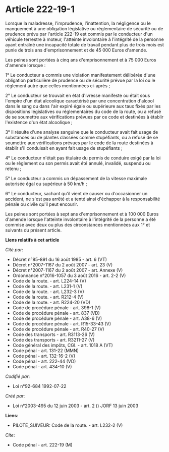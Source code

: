 # Article 222-19-1

Lorsque la maladresse, l'imprudence, l'inattention, la négligence ou le manquement à une obligation législative ou
réglementaire de sécurité ou de prudence prévu par l'article 222-19 est commis par le conducteur d'un véhicule terrestre à
moteur, l'atteinte involontaire à l'intégrité de la personne ayant entraîné une incapacité totale de travail pendant plus de
trois mois est punie de trois ans d'emprisonnement et de 45 000 Euros d'amende.

Les peines sont portées à cinq ans d'emprisonnement et à 75 000 Euros d'amende lorsque :

1° Le conducteur a commis une violation manifestement délibérée d'une obligation particulière de prudence ou de sécurité
prévue par la loi ou le règlement autre que celles mentionnées ci-après ;

2° Le conducteur se trouvait en état d'ivresse manifeste ou était sous l'empire d'un état alcoolique caractérisé par une
concentration d'alcool dans le sang ou dans l'air expiré égale ou supérieure aux taux fixés par les dispositions législatives
ou réglementaires du code de la route, ou a refusé de se soumettre aux vérifications prévues par ce code et destinées à
établir l'existence d'un état alcoolique ;

3° Il résulte d'une analyse sanguine que le conducteur avait fait usage de substances ou de plantes classées comme
stupéfiants, ou a refusé de se soumettre aux vérifications prévues par le code de la route destinées à établir s'il
conduisait en ayant fait usage de stupéfiants ;

4° Le conducteur n'était pas titulaire du permis de conduire exigé par la loi ou le règlement ou son permis avait été annulé,
invalidé, suspendu ou retenu ;

5° Le conducteur a commis un dépassement de la vitesse maximale autorisée égal ou supérieur à 50 km/h ;

6° Le conducteur, sachant qu'il vient de causer ou d'occasionner un accident, ne s'est pas arrêté et a tenté ainsi d'échapper
à la responsabilité pénale ou civile qu'il peut encourir.

Les peines sont portées à sept ans d'emprisonnement et à 100 000 Euros d'amende lorsque l'atteinte involontaire à l'intégrité
de la personne a été commise avec deux ou plus des circonstances mentionnées aux 1° et suivants du présent article.

**Liens relatifs à cet article**

_Cité par_:

  - Décret n°85-891 du 16 août 1985 - art. 6 (VT)
  - Décret n°2007-1167 du 2 août 2007 - art. 23 (V)
  - Décret n°2007-1167 du 2 août 2007 - art. Annexe (V)
  - Ordonnance n°2016-1057 du 3 août 2016 - art. 2-2 (V)
  - Code de la route. - art. L224-14 (V)
  - Code de la route. - art. L231-1 (V)
  - Code de la route. - art. L232-3 (V)
  - Code de la route. - art. R212-4 (V)
  - Code de la route. - art. R224-20 (VD)
  - Code de procédure pénale - art. 398-1 (V)
  - Code de procédure pénale - art. 837 (VD)
  - Code de procédure pénale - art. A38-6 (V)
  - Code de procédure pénale - art. R15-33-43 (V)
  - Code de procédure pénale - art. R40-27 (V)
  - Code des transports - art. R3113-26 (V)
  - Code des transports - art. R3211-27 (V)
  - Code général des impôts, CGI. - art. 1018 A (VT)
  - Code pénal - art. 131-22 (MMN)
  - Code pénal - art. 132-16-2 (V)
  - Code pénal - art. 222-44 (VD)
  - Code pénal - art. 434-10 (V)

_Codifié par_:

  - Loi n°92-684 1992-07-22

_Créé par_:

  - Loi n°2003-495 du 12 juin 2003 - art. 2 () JORF 13 juin 2003

**Liens**:

  - PILOTE_SUIVEUR: Code de la route. - art. L232-2 (V)

_Cite_:

  - Code pénal - art. 222-19 (M)
